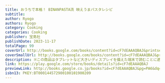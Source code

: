 ```yaml
---
title: おうちで本格！ BINANPASTA流 映えうまパスタレシピ
subtitle: 
author: Ryogo
authors: Ryogo
category: Cooking
categories: Cooking
publisher: 宝島社
publishDate: 2023-11-17
totalPage: 99
coverUrl: http://books.google.com/books/content?id=cF7dEAAAQBAJ&printsec=frontcover&img=1&zoom=1&edge=curl&source=gbs_api
coverSmallUrl: http://books.google.com/books/content?id=cF7dEAAAQBAJ&printsec=frontcover&img=1&zoom=5&edge=curl&source=gbs_api
description: ※この商品はタブレットなど大きいディスプレイを備えた端末で読むことに適しています。また、文字だけを拡大することや、文字列のハイライト、検索、辞書の参照、引用などの機能が使用できません。 インスタグラムでパスタレシピが話題の「BINANPASTA」運営者・Ryogo初の著書！ Instagramでフォロワー15万人超えの人気を誇り、料理ブログポータルサイト「レシピブログ」では常にパスタ部門の1位にランクインしている料理クリエイターRyogo。 2018年から自身が運営しているレシピメディア「BINANPASTA」には「誰でも簡単においしくつくれる」おうちパスタのレシピが多数掲載されています。 本書では、そんな彼の絶品パスタ63レシピを集めました。人気のものから本書のために書き下ろした新作レシピまで、見た目よし、味よしな“映えうま”レシピを多数掲載しているほか、おいしいパスタをつくるためのコツや映えのトリセツ、おすすめパスタや調理道具、調味料も紹介。 この1冊があれば、ワンパターンになりがちなおうちパスタが絶品本格パスタに生まれ変わります！
link: https://play.google.com/store/books/details?id=cF7dEAAAQBAJ
previewLink: http://books.google.co.jp/books?id=cF7dEAAAQBAJ&pg=PA6&dq=Ryogo&hl=&as_pt=BOOKS&cd=1&source=gbs_api
isbn13: PKEY:BT000144572900100101900209
---
```

